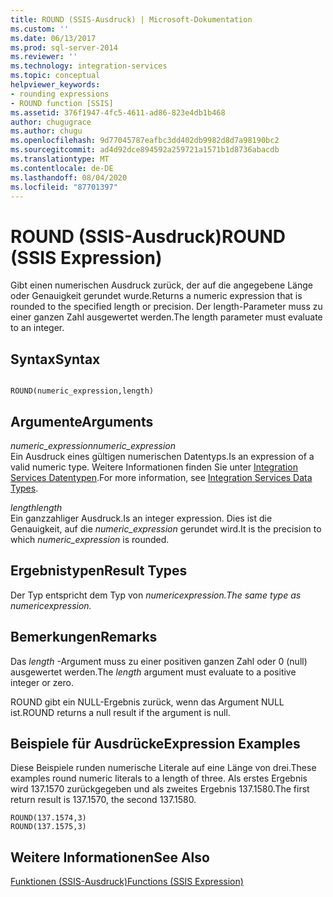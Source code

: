 ```yaml
---
title: ROUND (SSIS-Ausdruck) | Microsoft-Dokumentation
ms.custom: ''
ms.date: 06/13/2017
ms.prod: sql-server-2014
ms.reviewer: ''
ms.technology: integration-services
ms.topic: conceptual
helpviewer_keywords:
- rounding expressions
- ROUND function [SSIS]
ms.assetid: 376f1947-4fc5-4611-ad86-823e4db1b468
author: chugugrace
ms.author: chugu
ms.openlocfilehash: 9d77045787eafbc3dd402db9982d8d7a98190bc2
ms.sourcegitcommit: ad4d92dce894592a259721a1571b1d8736abacdb
ms.translationtype: MT
ms.contentlocale: de-DE
ms.lasthandoff: 08/04/2020
ms.locfileid: "87701397"
---
```

# <a name="round-ssis-expression"></a><span data-ttu-id="608c9-102">ROUND (SSIS-Ausdruck)</span><span class="sxs-lookup"><span data-stu-id="608c9-102">ROUND (SSIS Expression)</span></span>
  <span data-ttu-id="608c9-103">Gibt einen numerischen Ausdruck zurück, der auf die angegebene Länge oder Genauigkeit gerundet wurde.</span><span class="sxs-lookup"><span data-stu-id="608c9-103">Returns a numeric expression that is rounded to the specified length or precision.</span></span> <span data-ttu-id="608c9-104">Der length-Parameter muss zu einer ganzen Zahl ausgewertet werden.</span><span class="sxs-lookup"><span data-stu-id="608c9-104">The length parameter must evaluate to an integer.</span></span>  
  
## <a name="syntax"></a><span data-ttu-id="608c9-105">Syntax</span><span class="sxs-lookup"><span data-stu-id="608c9-105">Syntax</span></span>  
  
```  
  
ROUND(numeric_expression,length)  
```  
  
## <a name="arguments"></a><span data-ttu-id="608c9-106">Argumente</span><span class="sxs-lookup"><span data-stu-id="608c9-106">Arguments</span></span>  
 <span data-ttu-id="608c9-107">*numeric_expression*</span><span class="sxs-lookup"><span data-stu-id="608c9-107">*numeric_expression*</span></span>  
 <span data-ttu-id="608c9-108">Ein Ausdruck eines gültigen numerischen Datentyps.</span><span class="sxs-lookup"><span data-stu-id="608c9-108">Is an expression of a valid numeric type.</span></span> <span data-ttu-id="608c9-109">Weitere Informationen finden Sie unter [Integration Services Datentypen](../data-flow/integration-services-data-types.md).</span><span class="sxs-lookup"><span data-stu-id="608c9-109">For more information, see [Integration Services Data Types](../data-flow/integration-services-data-types.md).</span></span>  
  
 <span data-ttu-id="608c9-110">*length*</span><span class="sxs-lookup"><span data-stu-id="608c9-110">*length*</span></span>  
 <span data-ttu-id="608c9-111">Ein ganzzahliger Ausdruck.</span><span class="sxs-lookup"><span data-stu-id="608c9-111">Is an integer expression.</span></span> <span data-ttu-id="608c9-112">Dies ist die Genauigkeit, auf die *numeric_expression* gerundet wird.</span><span class="sxs-lookup"><span data-stu-id="608c9-112">It is the precision to which *numeric_expression* is rounded.</span></span>  
  
## <a name="result-types"></a><span data-ttu-id="608c9-113">Ergebnistypen</span><span class="sxs-lookup"><span data-stu-id="608c9-113">Result Types</span></span>  
 <span data-ttu-id="608c9-114">Der Typ entspricht dem Typ von *numeric*_*expression*.</span><span class="sxs-lookup"><span data-stu-id="608c9-114">The same type as *numeric*_*expression.*</span></span>  
  
## <a name="remarks"></a><span data-ttu-id="608c9-115">Bemerkungen</span><span class="sxs-lookup"><span data-stu-id="608c9-115">Remarks</span></span>  
 <span data-ttu-id="608c9-116">Das *length* -Argument muss zu einer positiven ganzen Zahl oder 0 (null) ausgewertet werden.</span><span class="sxs-lookup"><span data-stu-id="608c9-116">The *length* argument must evaluate to a positive integer or zero.</span></span>  
  
 <span data-ttu-id="608c9-117">ROUND gibt ein NULL-Ergebnis zurück, wenn das Argument NULL ist.</span><span class="sxs-lookup"><span data-stu-id="608c9-117">ROUND returns a null result if the argument is null.</span></span>  
  
## <a name="expression-examples"></a><span data-ttu-id="608c9-118">Beispiele für Ausdrücke</span><span class="sxs-lookup"><span data-stu-id="608c9-118">Expression Examples</span></span>  
 <span data-ttu-id="608c9-119">Diese Beispiele runden numerische Literale auf eine Länge von drei.</span><span class="sxs-lookup"><span data-stu-id="608c9-119">These examples round numeric literals to a length of three.</span></span> <span data-ttu-id="608c9-120">Als erstes Ergebnis wird 137.1570 zurückgegeben und als zweites Ergebnis 137.1580.</span><span class="sxs-lookup"><span data-stu-id="608c9-120">The first return result is 137.1570, the second 137.1580.</span></span>  
  
```  
ROUND(137.1574,3)  
ROUND(137.1575,3)  
```  
  
## <a name="see-also"></a><span data-ttu-id="608c9-121">Weitere Informationen</span><span class="sxs-lookup"><span data-stu-id="608c9-121">See Also</span></span>  
 [<span data-ttu-id="608c9-122">Funktionen &#40;SSIS-Ausdruck&#41;</span><span class="sxs-lookup"><span data-stu-id="608c9-122">Functions &#40;SSIS Expression&#41;</span></span>](functions-ssis-expression.md)  
  
  
